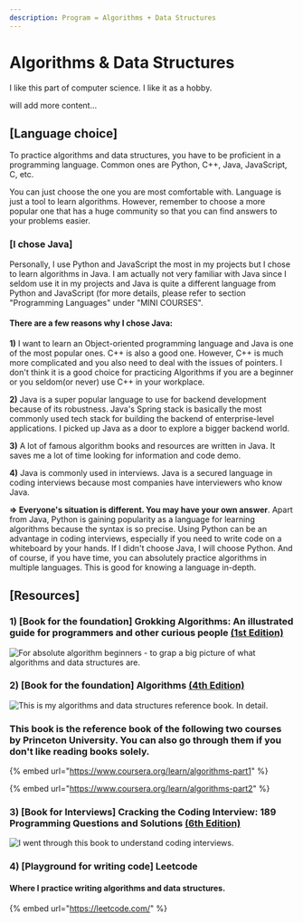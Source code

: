 ```yaml
---
description: Program = Algorithms + Data Structures
---
```


# Algorithms & Data Structures

I like this part of computer science. I like it as a hobby.

will add more content...

## \[Language choice\]

To practice algorithms and data structures, you have to be proficient in a programming language. Common ones are Python, C++, Java, JavaScript, C, etc.

You can just choose the one you are most comfortable with. Language is just a tool to learn algorithms. However, remember to choose a more popular one that has a huge community so that you can find answers to your problems easier. 

### \[I chose Java\]

Personally, I use Python and JavaScript the most in my projects but I chose to learn algorithms in Java. I am actually not very familiar with Java since I seldom use it in my projects and Java is quite a different language from Python and JavaScript \(for more details, please refer to section "Programming Languages" under "MINI COURSES". 

#### There are a few reasons why I chose Java:

**1\)** I want to learn an Object-oriented programming language and Java is one of the most popular ones. C++ is also a good one. However, C++ is much more complicated and you also need to deal with the issues of pointers. I don't think it is a good choice for practicing Algorithms if you are a beginner or you seldom\(or never\) use C++ in your workplace.

**2\)** Java is a super popular language to use for backend development because of its robustness. Java's Spring stack is basically the most commonly used tech stack for building the backend of enterprise-level applications. I picked up Java as a door to explore a bigger backend world.

**3\)** A lot of famous algorithm books and resources are written in Java. It saves me a lot of time looking for information and code demo.

**4\)** Java is commonly used in interviews. Java is a secured language in coding interviews because most companies have interviewers who know Java.

**=&gt; Everyone's situation is different. You may have your own answer**. Apart from Java, Python is gaining popularity as a language for learning algorithms because the syntax is so precise. Using Python can be an advantage in coding interviews, especially if you need to write code on a whiteboard by your hands. If I didn't choose Java, I will choose Python. And of course, if you have time, you can absolutely practice algorithms in multiple languages. This is good for knowing a language in-depth.



## \[Resources\]

### 1\) \[Book for the foundation\] Grokking Algorithms: An illustrated guide for programmers and other curious people [\(1st Edition\)](https://amzn.to/36He5fY)

![For absolute algorithm beginners - to grap a big picture of what algorithms and data structures are. ](../../.gitbook/assets/screenshot-2020-10-07-at-5.25.22-pm.png)



### 2\) \[Book for the foundation\] Algorithms [\(4th Edition\)](https://amzn.to/2SAzxL2)

![This is my algorithms and data structures reference book. In detail.](../../.gitbook/assets/screenshot-2020-10-07-at-4.43.36-pm.png)

### This book is the reference book of the following two courses by Princeton University. You can also go through them if you don't like reading books solely.

{% embed url="https://www.coursera.org/learn/algorithms-part1" %}

{% embed url="https://www.coursera.org/learn/algorithms-part2" %}



### 3\) \[Book for Interviews\] Cracking the Coding Interview: 189 Programming Questions and Solutions [\(6th Edition\)](https://amzn.to/3np5apd)

![I went through this book to understand coding interviews.](../../.gitbook/assets/screenshot-2020-10-07-at-5.21.33-pm.png)

### 4\) \[Playground for writing code\] Leetcode 

#### Where I practice writing algorithms and data structures.

{% embed url="https://leetcode.com/" %}





